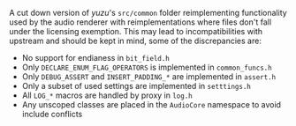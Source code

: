 A cut down version of *yuzu*'s `src/common` folder reimplementing functionality used by the audio renderer with reimplementations where files don't fall under the licensing exemption. This may lead to incompatibilities with upstream and should be kept in mind, some of the discrepancies are:
* No support for endianess in `bit_field.h`
* Only `DECLARE_ENUM_FLAG_OPERATORS` is implemented in `common_funcs.h`
* Only `DEBUG_ASSERT` and `INSERT_PADDING_*` are implemented in `assert.h`
* Only a subset of used settings are implemented in `setttings.h`
* All `LOG_*` macros are handled by proxy in `log.h`
* Any unscoped classes are placed in the `AudioCore` namespace to avoid include conflicts
